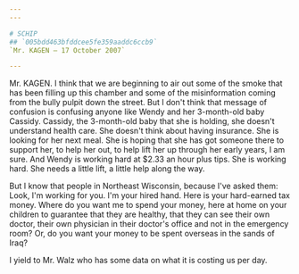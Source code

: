```yaml
---
---

# SCHIP
## `005bdd463bfddcee5fe359aaddc6ccb9`
`Mr. KAGEN — 17 October 2007`

---
```



Mr. KAGEN. I think that we are beginning to air out some of the smoke 
that has been filling up this chamber and some of the misinformation 
coming from the bully pulpit down the street. But I don't think that 
message of confusion is confusing anyone like Wendy and her 3-month-old 
baby Cassidy. Cassidy, the 3-month-old baby that she is holding, she 
doesn't understand health care. She doesn't think about having 
insurance. She is looking for her next meal. She is hoping that she has 
got someone there to support her, to help her out, to help lift her up 
through her early years, I am sure. And Wendy is working hard at $2.33 
an hour plus tips. She is working hard. She needs a little lift, a 
little help along the way.

But I know that people in Northeast Wisconsin, because I've asked 
them: Look, I'm working for you. I'm your hired hand. Here is your 
hard-earned tax money. Where do you want me to spend your money, here 
at home on your children to guarantee that they are healthy, that they 
can see their own doctor, their own physician in their doctor's office 
and not in the emergency room? Or, do you want your money to be spent 
overseas in the sands of Iraq?

I yield to Mr. Walz who has some data on what it is costing us per 
day.